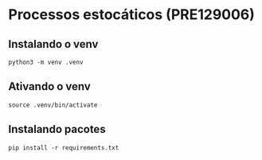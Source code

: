 # Processos estocáticos (PRE129006)

## Instalando o venv

```
python3 -m venv .venv
```

## Ativando o venv

```
source .venv/bin/activate
```

## Instalando pacotes

```
pip install -r requirements.txt
```